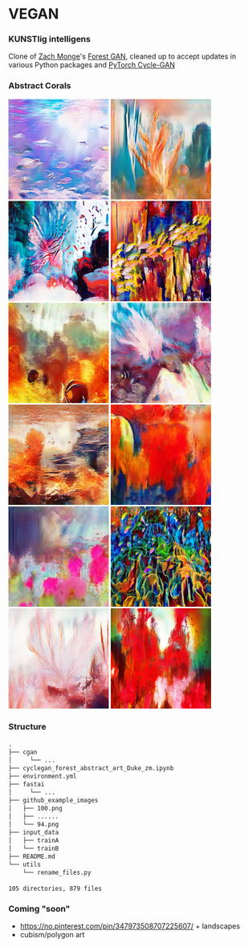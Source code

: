 # VEGAN
### KUNSTlig intelligens

Clone of [Zach Monge](https://github.com/zachmonge)'s [Forest GAN](https://github.com/zachmonge/cyclegan_forest_abstract_art_Duke_zm), cleaned up to accept updates in various Python packages and [PyTorch Cycle-GAN](https://github.com/junyanz/pytorch-CycleGAN-and-pix2pix)

### Abstract Corals
<p float="left">
  <img src="github_example_images/14.png" width="200" />
  <img src="github_example_images/22.png" width="200" /> 
  <img src="github_example_images/27.png" width="200" />
  <img src="github_example_images/48.png" width="200" />
  <img src="github_example_images/61.png" width="200" />
  <img src="github_example_images/90.png" width="200" /> 
  <img src="github_example_images/94.png" width="200" />
  <img src="github_example_images/167.png" width="200" />
  <img src="github_example_images/184.png" width="200" />
  <img src="github_example_images/191.png" width="200" /> 
  <img src="github_example_images/257.png" width="200" />
  <img src="github_example_images/263.png" width="200" />
</p>

### Structure
```
.
├── cgan
│     └── ...
├── cyclegan_forest_abstract_art_Duke_zm.ipynb
├── environment.yml
├── fastai
│     └── ...
├── github_example_images
│   ├── 100.png
│   ├── ......
│   └── 94.png
├── input_data
│   ├── trainA
│   └── trainB
├── README.md
└── utils
    └── rename_files.py

105 directories, 879 files
```

### Coming "soon"
* https://no.pinterest.com/pin/347973508707225607/ + landscapes
* cubism/polygon art
